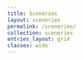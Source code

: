 ```yaml
---
title: Sceneries
layout: sceneries
permalink: /sceneries/
collection: sceneries
entries_layout: grid
classes: wide
---
```


